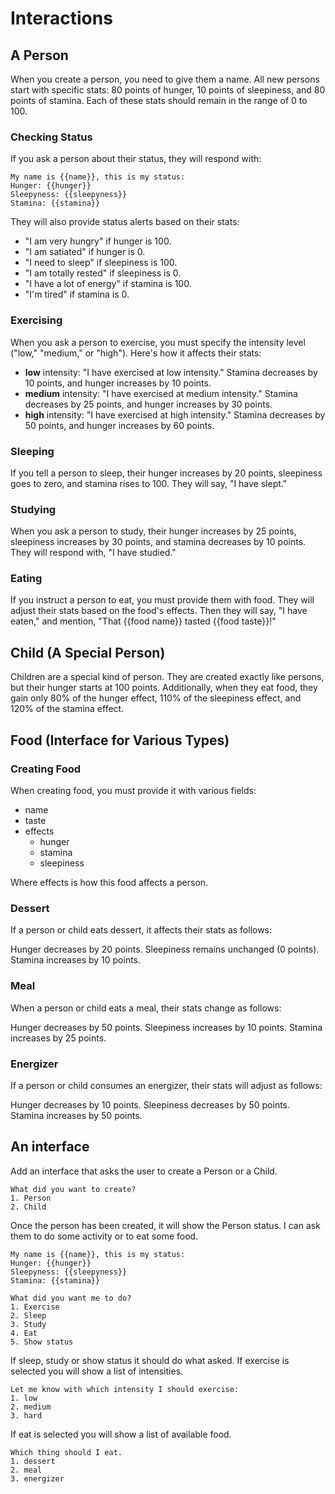 # Interactions

## A Person

When you create a person, you need to give them a name. All new persons start with specific stats: 80 points of hunger, 10 points of sleepiness, and 80 points of stamina. Each of these stats should remain in the range of 0 to 100.

### Checking Status

If you ask a person about their status, they will respond with:

```
My name is {{name}}, this is my status:
Hunger: {{hunger}}
Sleepyness: {{sleepyness}}
Stamina: {{stamina}}
```

They will also provide status alerts based on their stats:

- "I am very hungry" if hunger is 100.
- "I am satiated" if hunger is 0.
- "I need to sleep" if sleepiness is 100.
- "I am totally rested" if sleepiness is 0.
- "I have a lot of energy" if stamina is 100.
- "I'm tired" if stamina is 0.

### Exercising

When you ask a person to exercise, you must specify the intensity level ("low," "medium," or "high"). Here's how it affects their stats:

- **low** intensity: "I have exercised at low intensity." Stamina decreases by 10 points, and hunger increases by 10 points.
- **medium** intensity: "I have exercised at medium intensity." Stamina decreases by 25 points, and hunger increases by 30 points.
- **high** intensity: "I have exercised at high intensity." Stamina decreases by 50 points, and hunger increases by 60 points.

### Sleeping

If you tell a person to sleep, their hunger increases by 20 points, sleepiness goes to zero, and stamina rises to 100. They will say, "I have slept."

### Studying

When you ask a person to study, their hunger increases by 25 points, sleepiness increases by 30 points, and stamina decreases by 10 points. They will respond with, "I have studied."

### Eating

If you instruct a person to eat, you must provide them with food. They will adjust their stats based on the food's effects. Then they will say, "I have eaten," and mention, "That {{food name}} tasted {{food taste}}!"

## Child (A Special Person)

Children are a special kind of person. They are created exactly like persons, but their hunger starts at 100 points. Additionally, when they eat food, they gain only 80% of the hunger effect, 110% of the sleepiness effect, and 120% of the stamina effect.

## Food (Interface for Various Types)

### Creating Food

When creating food, you must provide it with various fields:

- name
- taste
- effects
  - hunger
  - stamina
  - sleepiness

Where effects is how this food affects a person.

### Dessert

If a person or child eats dessert, it affects their stats as follows:

Hunger decreases by 20 points.
Sleepiness remains unchanged (0 points).
Stamina increases by 10 points.

### Meal

When a person or child eats a meal, their stats change as follows:

Hunger decreases by 50 points.
Sleepiness increases by 10 points.
Stamina increases by 25 points.

### Energizer

If a person or child consumes an energizer, their stats will adjust as follows:

Hunger decreases by 10 points.
Sleepiness decreases by 50 points.
Stamina increases by 50 points.

## An interface

Add an interface that asks the user to create a Person or a Child.

```
What did you want to create?
1. Person
2. Child
```

Once the person has been created, it will show the Person status.
I can ask them to do some activity or to eat some food.

```
My name is {{name}}, this is my status:
Hunger: {{hunger}}
Sleepyness: {{sleepyness}}
Stamina: {{stamina}}

What did you want me to do?
1. Exercise
2. Sleep
3. Study
4. Eat
5. Show status
```

If sleep, study or show status it should do what asked.
If exercise is selected you will show a list of intensities.

```
Let me know with which intensity I should exercise:
1. low
2. medium
3. hard
```

If eat is selected you will show a list of available food.

```
Which thing should I eat.
1. dessert
2. meal
3. energizer
```
